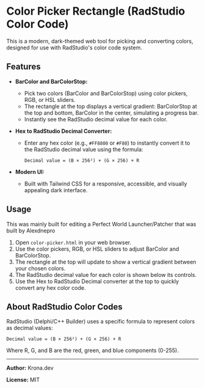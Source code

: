 # Color Picker Rectangle (RadStudio Color Code)

This is a modern, dark-themed web tool for picking and converting colors, designed for use with RadStudio's color code system.

## Features

- **BarColor and BarColorStop:**
  - Pick two colors (BarColor and BarColorStop) using color pickers, RGB, or HSL sliders.
  - The rectangle at the top displays a vertical gradient: BarColorStop at the top and bottom, BarColor in the center, simulating a progress bar.
  - Instantly see the RadStudio decimal value for each color.

- **Hex to RadStudio Decimal Converter:**
  - Enter any hex color (e.g., `#FF8800` or `#F80`) to instantly convert it to the RadStudio decimal value using the formula:
    
    ```
    Decimal value = (B × 256²) + (G × 256) + R
    ```

- **Modern UI:**
  - Built with Tailwind CSS for a responsive, accessible, and visually appealing dark interface.

## Usage


This was mainly built for editing a Perfect World Launcher/Patcher that was built by Alexdnepro

1. Open `color-picker.html` in your web browser.
2. Use the color pickers, RGB, or HSL sliders to adjust BarColor and BarColorStop.
3. The rectangle at the top will update to show a vertical gradient between your chosen colors.
4. The RadStudio decimal value for each color is shown below its controls.
5. Use the Hex to RadStudio Decimal converter at the top to quickly convert any hex color code.

## About RadStudio Color Codes

RadStudio (Delphi/C++ Builder) uses a specific formula to represent colors as decimal values:

```
Decimal value = (B × 256²) + (G × 256) + R
```

Where R, G, and B are the red, green, and blue components (0-255).

---

**Author:** Krona.dev

**License:** MIT
